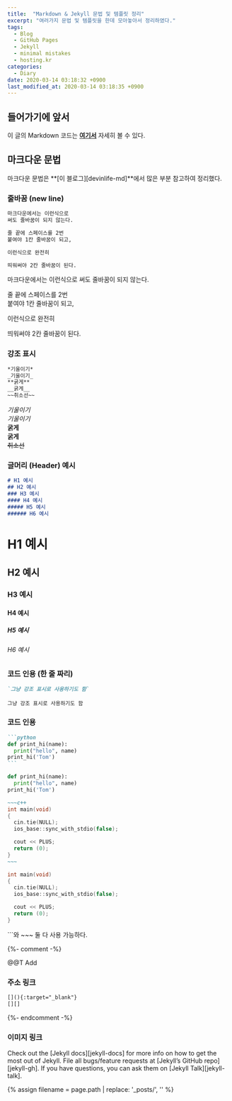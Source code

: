```yaml
---
title:  "Markdown & Jekyll 문법 및 템플릿 정리"
excerpt: "여러가지 문법 및 템플릿을 한데 모아놓아서 정리하였다."
tags:
  - Blog
  - GitHub Pages
  - Jekyll
  - minimal mistakes
  - hosting.kr
categories:
  - Diary
date: 2020-03-14 03:18:32 +0900
last_modified_at: 2020-03-14 03:18:35 +0900
---
```

## 들어가기에 앞서

이 글의 Markdown 코드는 **[여기서][gh-jud210-my_blog-this_post]** 자세히 볼 수 있다.  

## 마크다운 문법

마크다운 문법은 **[이 블로그][devinlife-md]**에서 많은 부분 참고하여 정리했다.

### 줄바꿈 (new line)

```md
마크다운에서는 이런식으로
써도 줄바꿈이 되지 않는다.

줄 끝에 스페이스를 2번  
붙여야 1칸 줄바꿈이 되고,

이런식으로 완전히

띄워써야 2칸 줄바꿈이 된다.
```

마크다운에서는 이런식으로
써도 줄바꿈이 되지 않는다.

줄 끝에 스페이스를 2번  
붙여야 1칸 줄바꿈이 되고,

이런식으로 완전히

띄워써야 2칸 줄바꿈이 된다.

### 강조 표시

```md
*기울이기*  
_기울이기_  
**굵게**  
__굵게__  
~~취소선~~
```

*기울이기*  
_기울이기_  
**굵게**  
__굵게__  
~~취소선~~

### 글머리 (Header) 예시

```md
# H1 예시
## H2 예시
### H3 예시
#### H4 예시
##### H5 예시
###### H6 예시
```

# H1 예시

## H2 예시

### H3 예시

#### H4 예시

##### H5 예시

###### H6 예시

### 코드 인용 (한 줄 짜리)

```md
`그냥 강조 표시로 사용하기도 함`
```

`그냥 강조 표시로 사용하기도 함`

### 코드 인용

~~~md
```python
def print_hi(name):
  print("hello", name)
print_hi('Tom')
```
~~~

```python
def print_hi(name):
  print("hello", name)
print_hi('Tom')
```

```md
~~~c++
int main(void)
{
  cin.tie(NULL);
  ios_base::sync_with_stdio(false);

  cout << PLUS;
  return (0);
}
~~~
```

```c++
int main(void)
{
  cin.tie(NULL);
  ios_base::sync_with_stdio(false);

  cout << PLUS;
  return (0);
}
```

\`\`\`와 \~\~\~ 둘 다 사용 가능하다.

{%- comment -%}

@@T Add

### 주소 링크

```md
[](){:target="_blank"}
[][]

```

{%- endcomment -%}

### 이미지 링크

Check out the [Jekyll docs][jekyll-docs] for more info on how to get the most out of Jekyll. File all bugs/feature requests at [Jekyll’s GitHub repo][jekyll-gh]. If you have questions, you can ask them on [Jekyll Talk][jekyll-talk].

{% assign filename = page.path | replace: '_posts/', '' %}

[gh-jud210-my_blog-this_post]: https://raw.githubusercontent.com/JUD210/my_blog/master/_posts/{{filename}}
